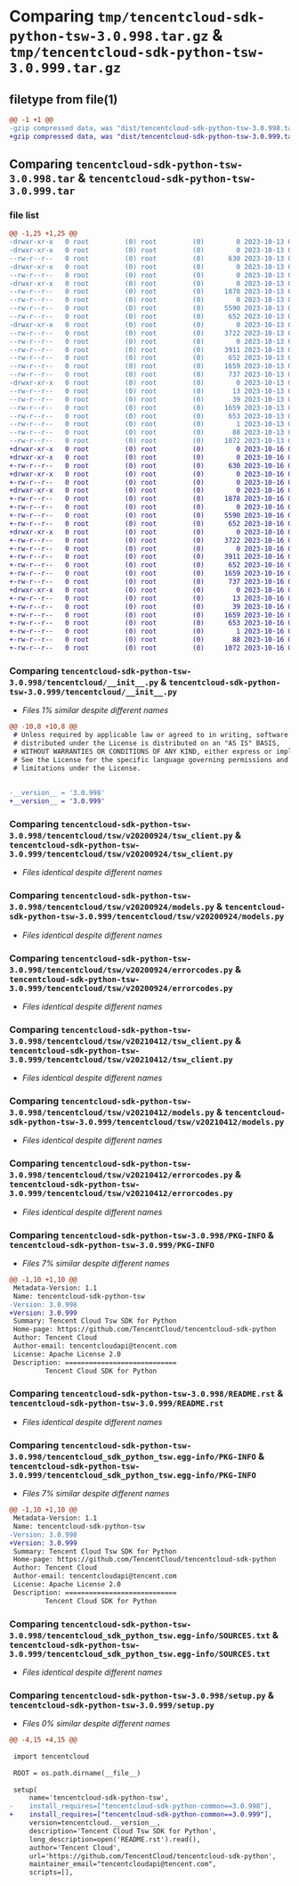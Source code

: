 # Comparing `tmp/tencentcloud-sdk-python-tsw-3.0.998.tar.gz` & `tmp/tencentcloud-sdk-python-tsw-3.0.999.tar.gz`

## filetype from file(1)

```diff
@@ -1 +1 @@
-gzip compressed data, was "dist/tencentcloud-sdk-python-tsw-3.0.998.tar", last modified: Fri Oct 13 00:39:57 2023, max compression
+gzip compressed data, was "dist/tencentcloud-sdk-python-tsw-3.0.999.tar", last modified: Mon Oct 16 00:38:59 2023, max compression
```

## Comparing `tencentcloud-sdk-python-tsw-3.0.998.tar` & `tencentcloud-sdk-python-tsw-3.0.999.tar`

### file list

```diff
@@ -1,25 +1,25 @@
-drwxr-xr-x   0 root         (0) root         (0)        0 2023-10-13 00:39:57.000000 tencentcloud-sdk-python-tsw-3.0.998/
-drwxr-xr-x   0 root         (0) root         (0)        0 2023-10-13 00:39:57.000000 tencentcloud-sdk-python-tsw-3.0.998/tencentcloud/
--rw-r--r--   0 root         (0) root         (0)      630 2023-10-13 00:39:57.000000 tencentcloud-sdk-python-tsw-3.0.998/tencentcloud/__init__.py
-drwxr-xr-x   0 root         (0) root         (0)        0 2023-10-13 00:39:57.000000 tencentcloud-sdk-python-tsw-3.0.998/tencentcloud/tsw/
--rw-r--r--   0 root         (0) root         (0)        0 2023-10-13 00:39:57.000000 tencentcloud-sdk-python-tsw-3.0.998/tencentcloud/tsw/__init__.py
-drwxr-xr-x   0 root         (0) root         (0)        0 2023-10-13 00:39:57.000000 tencentcloud-sdk-python-tsw-3.0.998/tencentcloud/tsw/v20200924/
--rw-r--r--   0 root         (0) root         (0)     1878 2023-10-13 00:39:57.000000 tencentcloud-sdk-python-tsw-3.0.998/tencentcloud/tsw/v20200924/tsw_client.py
--rw-r--r--   0 root         (0) root         (0)        0 2023-10-13 00:39:57.000000 tencentcloud-sdk-python-tsw-3.0.998/tencentcloud/tsw/v20200924/__init__.py
--rw-r--r--   0 root         (0) root         (0)     5590 2023-10-13 00:39:57.000000 tencentcloud-sdk-python-tsw-3.0.998/tencentcloud/tsw/v20200924/models.py
--rw-r--r--   0 root         (0) root         (0)      652 2023-10-13 00:39:57.000000 tencentcloud-sdk-python-tsw-3.0.998/tencentcloud/tsw/v20200924/errorcodes.py
-drwxr-xr-x   0 root         (0) root         (0)        0 2023-10-13 00:39:57.000000 tencentcloud-sdk-python-tsw-3.0.998/tencentcloud/tsw/v20210412/
--rw-r--r--   0 root         (0) root         (0)     3722 2023-10-13 00:39:57.000000 tencentcloud-sdk-python-tsw-3.0.998/tencentcloud/tsw/v20210412/tsw_client.py
--rw-r--r--   0 root         (0) root         (0)        0 2023-10-13 00:39:57.000000 tencentcloud-sdk-python-tsw-3.0.998/tencentcloud/tsw/v20210412/__init__.py
--rw-r--r--   0 root         (0) root         (0)     3911 2023-10-13 00:39:57.000000 tencentcloud-sdk-python-tsw-3.0.998/tencentcloud/tsw/v20210412/models.py
--rw-r--r--   0 root         (0) root         (0)      652 2023-10-13 00:39:57.000000 tencentcloud-sdk-python-tsw-3.0.998/tencentcloud/tsw/v20210412/errorcodes.py
--rw-r--r--   0 root         (0) root         (0)     1659 2023-10-13 00:39:57.000000 tencentcloud-sdk-python-tsw-3.0.998/PKG-INFO
--rw-r--r--   0 root         (0) root         (0)      737 2023-10-13 00:39:57.000000 tencentcloud-sdk-python-tsw-3.0.998/README.rst
-drwxr-xr-x   0 root         (0) root         (0)        0 2023-10-13 00:39:57.000000 tencentcloud-sdk-python-tsw-3.0.998/tencentcloud_sdk_python_tsw.egg-info/
--rw-r--r--   0 root         (0) root         (0)       13 2023-10-13 00:39:57.000000 tencentcloud-sdk-python-tsw-3.0.998/tencentcloud_sdk_python_tsw.egg-info/top_level.txt
--rw-r--r--   0 root         (0) root         (0)       39 2023-10-13 00:39:57.000000 tencentcloud-sdk-python-tsw-3.0.998/tencentcloud_sdk_python_tsw.egg-info/requires.txt
--rw-r--r--   0 root         (0) root         (0)     1659 2023-10-13 00:39:57.000000 tencentcloud-sdk-python-tsw-3.0.998/tencentcloud_sdk_python_tsw.egg-info/PKG-INFO
--rw-r--r--   0 root         (0) root         (0)      653 2023-10-13 00:39:57.000000 tencentcloud-sdk-python-tsw-3.0.998/tencentcloud_sdk_python_tsw.egg-info/SOURCES.txt
--rw-r--r--   0 root         (0) root         (0)        1 2023-10-13 00:39:57.000000 tencentcloud-sdk-python-tsw-3.0.998/tencentcloud_sdk_python_tsw.egg-info/dependency_links.txt
--rw-r--r--   0 root         (0) root         (0)       88 2023-10-13 00:39:57.000000 tencentcloud-sdk-python-tsw-3.0.998/setup.cfg
--rw-r--r--   0 root         (0) root         (0)     1072 2023-10-13 00:39:57.000000 tencentcloud-sdk-python-tsw-3.0.998/setup.py
+drwxr-xr-x   0 root         (0) root         (0)        0 2023-10-16 00:38:59.000000 tencentcloud-sdk-python-tsw-3.0.999/
+drwxr-xr-x   0 root         (0) root         (0)        0 2023-10-16 00:38:59.000000 tencentcloud-sdk-python-tsw-3.0.999/tencentcloud/
+-rw-r--r--   0 root         (0) root         (0)      630 2023-10-16 00:38:59.000000 tencentcloud-sdk-python-tsw-3.0.999/tencentcloud/__init__.py
+drwxr-xr-x   0 root         (0) root         (0)        0 2023-10-16 00:38:59.000000 tencentcloud-sdk-python-tsw-3.0.999/tencentcloud/tsw/
+-rw-r--r--   0 root         (0) root         (0)        0 2023-10-16 00:38:59.000000 tencentcloud-sdk-python-tsw-3.0.999/tencentcloud/tsw/__init__.py
+drwxr-xr-x   0 root         (0) root         (0)        0 2023-10-16 00:38:59.000000 tencentcloud-sdk-python-tsw-3.0.999/tencentcloud/tsw/v20200924/
+-rw-r--r--   0 root         (0) root         (0)     1878 2023-10-16 00:38:59.000000 tencentcloud-sdk-python-tsw-3.0.999/tencentcloud/tsw/v20200924/tsw_client.py
+-rw-r--r--   0 root         (0) root         (0)        0 2023-10-16 00:38:59.000000 tencentcloud-sdk-python-tsw-3.0.999/tencentcloud/tsw/v20200924/__init__.py
+-rw-r--r--   0 root         (0) root         (0)     5590 2023-10-16 00:38:59.000000 tencentcloud-sdk-python-tsw-3.0.999/tencentcloud/tsw/v20200924/models.py
+-rw-r--r--   0 root         (0) root         (0)      652 2023-10-16 00:38:59.000000 tencentcloud-sdk-python-tsw-3.0.999/tencentcloud/tsw/v20200924/errorcodes.py
+drwxr-xr-x   0 root         (0) root         (0)        0 2023-10-16 00:38:59.000000 tencentcloud-sdk-python-tsw-3.0.999/tencentcloud/tsw/v20210412/
+-rw-r--r--   0 root         (0) root         (0)     3722 2023-10-16 00:38:59.000000 tencentcloud-sdk-python-tsw-3.0.999/tencentcloud/tsw/v20210412/tsw_client.py
+-rw-r--r--   0 root         (0) root         (0)        0 2023-10-16 00:38:59.000000 tencentcloud-sdk-python-tsw-3.0.999/tencentcloud/tsw/v20210412/__init__.py
+-rw-r--r--   0 root         (0) root         (0)     3911 2023-10-16 00:38:59.000000 tencentcloud-sdk-python-tsw-3.0.999/tencentcloud/tsw/v20210412/models.py
+-rw-r--r--   0 root         (0) root         (0)      652 2023-10-16 00:38:59.000000 tencentcloud-sdk-python-tsw-3.0.999/tencentcloud/tsw/v20210412/errorcodes.py
+-rw-r--r--   0 root         (0) root         (0)     1659 2023-10-16 00:38:59.000000 tencentcloud-sdk-python-tsw-3.0.999/PKG-INFO
+-rw-r--r--   0 root         (0) root         (0)      737 2023-10-16 00:38:59.000000 tencentcloud-sdk-python-tsw-3.0.999/README.rst
+drwxr-xr-x   0 root         (0) root         (0)        0 2023-10-16 00:38:59.000000 tencentcloud-sdk-python-tsw-3.0.999/tencentcloud_sdk_python_tsw.egg-info/
+-rw-r--r--   0 root         (0) root         (0)       13 2023-10-16 00:38:59.000000 tencentcloud-sdk-python-tsw-3.0.999/tencentcloud_sdk_python_tsw.egg-info/top_level.txt
+-rw-r--r--   0 root         (0) root         (0)       39 2023-10-16 00:38:59.000000 tencentcloud-sdk-python-tsw-3.0.999/tencentcloud_sdk_python_tsw.egg-info/requires.txt
+-rw-r--r--   0 root         (0) root         (0)     1659 2023-10-16 00:38:59.000000 tencentcloud-sdk-python-tsw-3.0.999/tencentcloud_sdk_python_tsw.egg-info/PKG-INFO
+-rw-r--r--   0 root         (0) root         (0)      653 2023-10-16 00:38:59.000000 tencentcloud-sdk-python-tsw-3.0.999/tencentcloud_sdk_python_tsw.egg-info/SOURCES.txt
+-rw-r--r--   0 root         (0) root         (0)        1 2023-10-16 00:38:59.000000 tencentcloud-sdk-python-tsw-3.0.999/tencentcloud_sdk_python_tsw.egg-info/dependency_links.txt
+-rw-r--r--   0 root         (0) root         (0)       88 2023-10-16 00:38:59.000000 tencentcloud-sdk-python-tsw-3.0.999/setup.cfg
+-rw-r--r--   0 root         (0) root         (0)     1072 2023-10-16 00:38:59.000000 tencentcloud-sdk-python-tsw-3.0.999/setup.py
```

### Comparing `tencentcloud-sdk-python-tsw-3.0.998/tencentcloud/__init__.py` & `tencentcloud-sdk-python-tsw-3.0.999/tencentcloud/__init__.py`

 * *Files 1% similar despite different names*

```diff
@@ -10,8 +10,8 @@
 # Unless required by applicable law or agreed to in writing, software
 # distributed under the License is distributed on an "AS IS" BASIS,
 # WITHOUT WARRANTIES OR CONDITIONS OF ANY KIND, either express or implied.
 # See the License for the specific language governing permissions and
 # limitations under the License.
 
 
-__version__ = '3.0.998'
+__version__ = '3.0.999'
```

### Comparing `tencentcloud-sdk-python-tsw-3.0.998/tencentcloud/tsw/v20200924/tsw_client.py` & `tencentcloud-sdk-python-tsw-3.0.999/tencentcloud/tsw/v20200924/tsw_client.py`

 * *Files identical despite different names*

### Comparing `tencentcloud-sdk-python-tsw-3.0.998/tencentcloud/tsw/v20200924/models.py` & `tencentcloud-sdk-python-tsw-3.0.999/tencentcloud/tsw/v20200924/models.py`

 * *Files identical despite different names*

### Comparing `tencentcloud-sdk-python-tsw-3.0.998/tencentcloud/tsw/v20200924/errorcodes.py` & `tencentcloud-sdk-python-tsw-3.0.999/tencentcloud/tsw/v20200924/errorcodes.py`

 * *Files identical despite different names*

### Comparing `tencentcloud-sdk-python-tsw-3.0.998/tencentcloud/tsw/v20210412/tsw_client.py` & `tencentcloud-sdk-python-tsw-3.0.999/tencentcloud/tsw/v20210412/tsw_client.py`

 * *Files identical despite different names*

### Comparing `tencentcloud-sdk-python-tsw-3.0.998/tencentcloud/tsw/v20210412/models.py` & `tencentcloud-sdk-python-tsw-3.0.999/tencentcloud/tsw/v20210412/models.py`

 * *Files identical despite different names*

### Comparing `tencentcloud-sdk-python-tsw-3.0.998/tencentcloud/tsw/v20210412/errorcodes.py` & `tencentcloud-sdk-python-tsw-3.0.999/tencentcloud/tsw/v20210412/errorcodes.py`

 * *Files identical despite different names*

### Comparing `tencentcloud-sdk-python-tsw-3.0.998/PKG-INFO` & `tencentcloud-sdk-python-tsw-3.0.999/PKG-INFO`

 * *Files 7% similar despite different names*

```diff
@@ -1,10 +1,10 @@
 Metadata-Version: 1.1
 Name: tencentcloud-sdk-python-tsw
-Version: 3.0.998
+Version: 3.0.999
 Summary: Tencent Cloud Tsw SDK for Python
 Home-page: https://github.com/TencentCloud/tencentcloud-sdk-python
 Author: Tencent Cloud
 Author-email: tencentcloudapi@tencent.com
 License: Apache License 2.0
 Description: ============================
         Tencent Cloud SDK for Python
```

### Comparing `tencentcloud-sdk-python-tsw-3.0.998/README.rst` & `tencentcloud-sdk-python-tsw-3.0.999/README.rst`

 * *Files identical despite different names*

### Comparing `tencentcloud-sdk-python-tsw-3.0.998/tencentcloud_sdk_python_tsw.egg-info/PKG-INFO` & `tencentcloud-sdk-python-tsw-3.0.999/tencentcloud_sdk_python_tsw.egg-info/PKG-INFO`

 * *Files 7% similar despite different names*

```diff
@@ -1,10 +1,10 @@
 Metadata-Version: 1.1
 Name: tencentcloud-sdk-python-tsw
-Version: 3.0.998
+Version: 3.0.999
 Summary: Tencent Cloud Tsw SDK for Python
 Home-page: https://github.com/TencentCloud/tencentcloud-sdk-python
 Author: Tencent Cloud
 Author-email: tencentcloudapi@tencent.com
 License: Apache License 2.0
 Description: ============================
         Tencent Cloud SDK for Python
```

### Comparing `tencentcloud-sdk-python-tsw-3.0.998/tencentcloud_sdk_python_tsw.egg-info/SOURCES.txt` & `tencentcloud-sdk-python-tsw-3.0.999/tencentcloud_sdk_python_tsw.egg-info/SOURCES.txt`

 * *Files identical despite different names*

### Comparing `tencentcloud-sdk-python-tsw-3.0.998/setup.py` & `tencentcloud-sdk-python-tsw-3.0.999/setup.py`

 * *Files 0% similar despite different names*

```diff
@@ -4,15 +4,15 @@
 
 import tencentcloud
 
 ROOT = os.path.dirname(__file__)
 
 setup(
     name='tencentcloud-sdk-python-tsw',
-    install_requires=["tencentcloud-sdk-python-common==3.0.998"],
+    install_requires=["tencentcloud-sdk-python-common==3.0.999"],
     version=tencentcloud.__version__,
     description='Tencent Cloud Tsw SDK for Python',
     long_description=open('README.rst').read(),
     author='Tencent Cloud',
     url='https://github.com/TencentCloud/tencentcloud-sdk-python',
     maintainer_email="tencentcloudapi@tencent.com",
     scripts=[],
```

